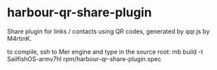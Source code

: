 # harbour-qr-share-plugin
Share plugin for links / contacts using QR codes, generated by qqr.js by M4rtinK.

to compile, ssh to Mer engine and type in the source root:
mb build -t SailfishOS-armv7hl rpm/harbour-qr-share-plugin.spec
